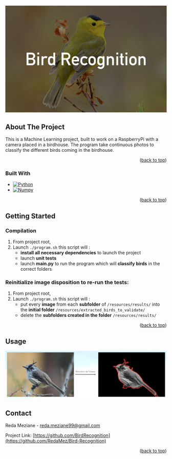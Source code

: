 [![](./res/birdrecognition-home.jpg)](res/birdrecognition-home.jpg)

<!-- ABOUT THE PROJECT -->
## About The Project

This is a Machine Learning project, built to work on a RaspberryPi with a camera placed in a birdhouse.
The program take continuous photos to classify the different birds coming in the birdhouse.

<p align="right">(<a href="#readme-top">back to top</a>)</p>

### Built With

* [![Python][Python.com]][Python-url]
* [![Numpy][Numpy.com]][Numpy-url]

<p align="right">(<a href="#readme-top">back to top</a>)</p>

<!-- GETTING STARTED -->
## Getting Started

### Compilation
1. From project root,
2. Launch ```./program.sh``` this script will :
    *   **install all necessary dependencies** to launch the project
    *   launch **unit tests**
    *   launch **main.py** to run the program which will **classify birds** in the correct folders
    
### Reinitialize image disposition to re-run the tests:
1. From project root,
2. Launch ```./program.sh``` this script will :
    *   put every **image** from each **subfolder** of ```/resources/results/``` into the **initial folder** ```/resources/extracted_birds_to_validate/```
    *   delete the **subfolders created in the folder** ```/resources/results/```

<p align="right">(<a href="#readme-top">back to top</a>)</p>

<!-- USAGE EXAMPLES -->
## Usage

[![](./res/usage-screenshot.png)](res/usage-screenshot.png)

<!-- CONTACT -->
## Contact

Reda Meziane - reda.meziane99@gmail.com

Project Link: [https://github.com/BirdRecognition](https://github.com/RedaMez/Bird-Recognition)

<p align="right">(<a href="#readme-top">back to top</a>)</p>

<!-- MARKDOWN LINKS & IMAGES -->
<!-- https://www.markdownguide.org/basic-syntax/#reference-style-links -->
[Numpy.com]: https://img.shields.io/badge/numpy-013243?style=for-the-badge&logo=numpy&logoColor=white
[Numpy-url]: https://numpy.org
[Python.com]: https://img.shields.io/badge/Python-3776AB?style=for-the-badge&logo=python&logoColor=white
[Python-url]: https://python.org

